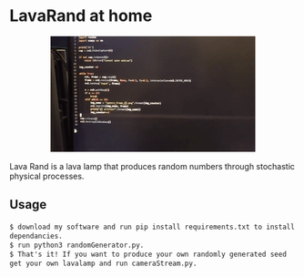 # LavaRand at home

<div align="center">
  <kbd>
    <img src="https://github.com/SriLikesToSing/LavaRand/blob/main/cryptoLamp/lavaRand.gif" />
  </kbd>
</div>


Lava Rand is a lava lamp that produces random numbers through stochastic physical processes.

## Usage

```
$ download my software and run pip install requirements.txt to install dependancies.
$ run python3 randomGenerator.py. 
$ That's it! If you want to produce your own randomly generated seed get your own lavalamp and run cameraStream.py.

```




